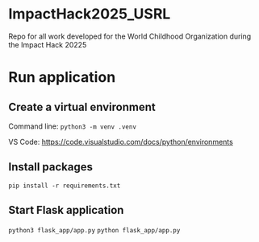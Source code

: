 # ImpactHack2025_USRL
Repo for all work developed for the World Childhood Organization during the Impact Hack 20225

# Run application
## Create a virtual environment
Command line: 
`python3 -m venv .venv`

VS Code:
<https://code.visualstudio.com/docs/python/environments>

## Install packages
`pip install -r requirements.txt`

## Start Flask application
`python3 flask_app/app.py`
`python flask_app/app.py`
